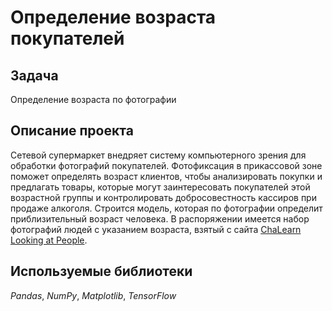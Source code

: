 # Определение возраста покупателей
## Задача
Определение возраста по фотографии
## Описание проекта
Сетевой супермаркет внедряет систему компьютерного зрения для обработки фотографий покупателей. Фотофиксация в прикассовой зоне поможет определять возраст клиентов, чтобы анализировать покупки и предлагать товары, которые могут заинтересовать покупателей этой возрастной группы и контролировать добросовестность кассиров при продаже алкоголя. Строится модель, которая по фотографии определит приблизительный возраст человека. В распоряжении имеется набор фотографий людей с указанием возраста, взятый с сайта [ChaLearn Looking at People](https://chalearnlap.cvc.uab.cat/dataset/26/description/).
## Используемые библиотеки
*Pandas*, *NumPy*, *Matplotlib*, *TensorFlow*

